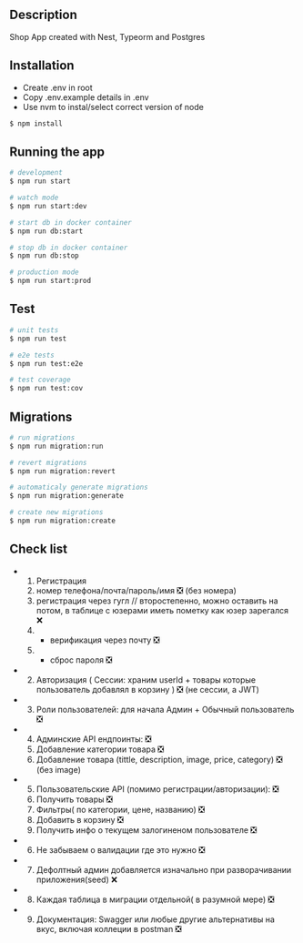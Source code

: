 ## Description

Shop App created with Nest, Typeorm and Postgres

## Installation

- Create .env in root
- Copy .env.example details in .env
- Use nvm to instal/select correct version of node

```bash
$ npm install
```

## Running the app

```bash
# development
$ npm run start

# watch mode
$ npm run start:dev

# start db in docker container
$ npm run db:start

# stop db in docker container
$ npm run db:stop

# production mode
$ npm run start:prod
```

## Test

```bash
# unit tests
$ npm run test

# e2e tests
$ npm run test:e2e

# test coverage
$ npm run test:cov
```

## Migrations

```bash
# run migrations
$ npm run migration:run

# revert migrations
$ npm run migration:revert

# automaticaly generate migrations
$ npm run migration:generate

# create new migrations
$ npm run migration:create
```

## Check list
- 1. Регистрация
    1. номер телефона/почта/пароль/имя ❎ (без номера)
    2. регистрация через гугл // второстепенно, можно оставить на потом, в таблице с юзерами иметь пометку как юзер зарегался ❌
    3. + верификация через почту ❎
    4. + сброс пароля ❎
- 2. Авторизация ( Сессии: храним userId + товары которые пользователь добавлял в корзину ) ❎ (не сессии, а JWT)
- 3. Роли пользователей: для начала Админ + Обычный пользователь ❎
- 4. Админские API ендпоинты: ❎
    1. Добавление категории товара ❎
    2. Добавление товара (tittle, description, image, price, category) ❎ (без image)
- 5. Пользовательские API (помимо регистрации/авторизации): ❎
    1. Получить товары ❎
    2. Фильтры( по категории, цене, названию) ❎
    3. Добавить в корзину ❎
    4. Получить инфо о текущем залогиненом пользователе ❎
- 6. Не забываем о валидации где это нужно ❎
- 7. Дефолтный админ добавляется изначально при разворачивании приложения(seed) ❌
- 8. Каждая таблица в миграции отдельной( в разумной мере) ❎
- 9. Документация: Swagger или любые другие альтернативы на вкус, включая коллеции в postman ❎